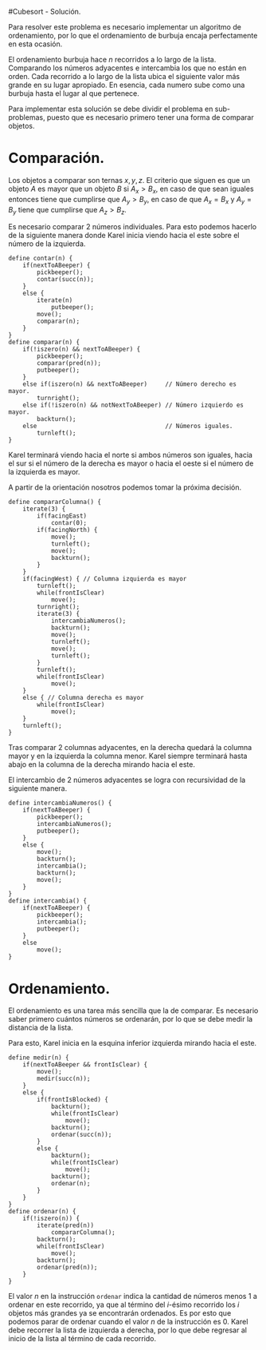 #Cubesort - Solución.

Para resolver este problema es necesario implementar un algoritmo de ordenamiento, por lo que el ordenamiento de burbuja encaja perfectamente en esta ocasión.

El ordenamiento burbuja hace $n$ recorridos a lo largo de la lista. Comparando los números adyacentes e intercambia los que no están en orden. Cada recorrido a lo largo de la lista ubica el siguiente valor más grande en su lugar apropiado. En esencia, cada numero sube como una burbuja hasta el lugar al que pertenece.

Para implementar esta solución se debe dividir el problema en sub-problemas, puesto que es necesario primero tener una forma de comparar objetos.

# Comparación.

Los objetos a comparar son ternas $x, y, z$. El criterio que siguen es que un objeto $A$ es mayor que un objeto $B$ si $A_x > B_x$, en caso de que sean iguales entonces tiene que cumplirse que $A_y > B_y$, en caso de que $A_x = B_x$ y $A_y = B_y$ tiene que cumplirse que $A_z > B_z$.

Es necesario comparar 2 números individuales. Para esto podemos hacerlo de la siguiente manera donde Karel inicia viendo hacia el este sobre el número de la izquierda.

```
define contar(n) {
    if(nextToABeeper) {
        pickbeeper();
        contar(succ(n));
    }
    else {
        iterate(n)
            putbeeper();
        move();
        comparar(n);
    }
}
define comparar(n) {
    if(!iszero(n) && nextToABeeper) {
        pickbeeper();
        comparar(pred(n));
        putbeeper();
    }
    else if(iszero(n) && nextToABeeper)     // Número derecho es mayor.
        turnright();
    else if(!iszero(n) && notNextToABeeper) // Número izquierdo es mayor.
        backturn();
    else                                    // Números iguales.
        turnleft();
}
```

Karel terminará viendo hacia el norte si ambos números son iguales, hacia el sur si el número de la derecha es mayor o hacia el oeste si el número de la izquierda es mayor.

A partir de la orientación nosotros podemos tomar la próxima decisión.

```
define compararColumna() {
    iterate(3) {
        if(facingEast)
            contar(0);
        if(facingNorth) {
            move();
            turnleft();
            move();
            backturn();
        }
    }
    if(facingWest) { // Columna izquierda es mayor
        turnleft();
        while(frontIsClear)
            move();
        turnright();
        iterate(3) {
            intercambiaNumeros();
            backturn();
            move();
            turnleft();
            move();
            turnleft();
        }
        turnleft();
        while(frontIsClear)
            move();
    }
    else { // Columna derecha es mayor
        while(frontIsClear)
            move();
    }
    turnleft();
}
```

Tras comparar 2 columnas adyacentes, en la derecha quedará la columna mayor y en la izquierda la columna menor. Karel siempre terminará hasta abajo en la columna de la derecha mirando hacia el este.

El intercambio de 2 números adyacentes se logra con recursividad de la siguiente manera.

```
define intercambiaNumeros() {
    if(nextToABeeper) {
        pickbeeper();
        intercambiaNumeros();
        putbeeper();
    }
    else {
        move();
        backturn();
        intercambia();
        backturn();
        move();
    }
}
define intercambia() {
    if(nextToABeeper) {
        pickbeeper();
        intercambia();
        putbeeper();
    }
    else
        move();
}
```

# Ordenamiento.

El ordenamiento es una tarea más sencilla que la de comparar. Es necesario saber primero cuántos números se ordenarán, por lo que se debe medir la distancia de la lista.

Para esto, Karel inicia en la esquina inferior izquierda mirando hacia el este.

```
define medir(n) {
    if(nextToABeeper && frontIsClear) {
        move();
        medir(succ(n));
    }
    else {
        if(frontIsBlocked) {
            backturn();
            while(frontIsClear)
                move();
            backturn();
            ordenar(succ(n));
        }
        else {
            backturn();
            while(frontIsClear)
                move();
            backturn();
            ordenar(n);
        }
    }
}
define ordenar(n) {
    if(!iszero(n)) {
        iterate(pred(n))
            compararColumna();
        backturn();
        while(frontIsClear)
            move();
        backturn();
        ordenar(pred(n));
    }
}
```

El valor $n$ en la instrucción `ordenar` indica la cantidad de números menos 1 a ordenar en este recorrido, ya que al término del $i$-ésimo recorrido los $i$ objetos más grandes ya se encontrarán ordenados. Es por esto que podemos parar de ordenar cuando el valor $n$ de la instrucción es 0. Karel debe recorrer la lista de izquierda a derecha, por lo que debe regresar al inicio de la lista al término de cada recorrido.
